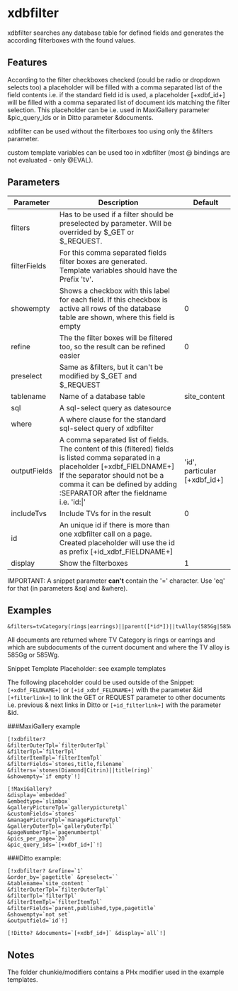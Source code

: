 xdbfilter
================================================================================

xdbfilter searches any database table for defined fields and generates the according filterboxes with the found values.

Features
--------------------------------------------------------------------------------

According to the filter checkboxes checked (could be radio or dropdown selects too) a placeholder will be filled with a comma separated list of the field contents i.e. if the standard field id is used, a placeholder [+xdbf_id+] will be filled with a comma separated list of document ids matching the filter selection. This placeholder can be i.e. used in MaxiGallery parameter &pic_query_ids or in Ditto parameter &documents.

xdbfilter can be used without the filterboxes too using only the &filters parameter.

custom template variables can be used too in xdbfilter (most @ bindings are not evaluated - only @EVAL).


Parameters
--------------------------------------------------------------------------------


Parameter | Description | Default
----------|-------------|--------
filters | Has to be used if a filter should be preselected by parameter. Will be overrided by $_GET or $_REQUEST. |
filterFields | For this comma separated fields filter boxes are generated. Template variables should have the Prefix 'tv'. |
showempty | Shows a checkbox with this label for each field. If this checkbox is active all rows of the database table are shown,   where this field is empty | 0
refine | The the filter boxes will be filtered too, so the result can be refined easier | 0
preselect | Same as &filters, but it can't be modified by $_GET and $_REQUEST |
tablename | Name of a database table | site_content
sql | A sql-select query as datesource |
where | A where clause for the standard sql-select query of xdbfilter |
outputFields | A comma separated list of fields. The content of this (filtered) fields is listed comma separated in a placeholder  [+xdbf_FIELDNAME+] If the separator should not be a comma it can be defined by adding :SEPARATOR after the fieldname i.e. 'id:&#124;' | 'id', particular [+xdbf_id+]
includeTvs | Include TVs for in the result | 0
id | An unique id if there is more than one xdbfilter call on a page. Created placeholder will use the id as prefix [+id_xdbf_FIELDNAME+] |
display | Show the filterboxes | 1

IMPORTANT: A snippet parameter **can't** contain the '=' character. Use 'eq' for that (in parameters &sql and &where).


Examples
--------------------------------------------------------------------------------

```
&filters=tvCategory(rings|earrings)||parent([*id*])||tvAlloy(585Gg|585Wg)
```

All documents are returned where TV Category is rings or earrings and which are subdocuments of the current document and where the TV alloy is 585Gg or 585Wg.

Snippet Template Placeholder: see example templates

The following placeholder could be used outside of the Snippet: `[+xdbf_FELDNAME+]` or `[+id_xdbf_FELDNAME+]` with the parameter &id `[+filterlink+]` to link the GET or REQUEST parameter to other documents i.e. previous & next links in Ditto or `[+id_filterlink+]` with the parameter &id.

###MaxiGallery example

```
[!xdbfilter? 
&filterOuterTpl=`filterOuterTpl` 
&filterTpl=`filterTpl` 
&filterItemTpl=`filterItemTpl`
&filterFields=`stones,title,filename`
&filters=`stones(Diamond|Citrin)||title(ring)` 
&showempty=`if empty`!]

[!MaxiGallery? 
&display=`embedded` 
&embedtype=`slimbox`
&galleryPictureTpl=`gallerypicturetpl` 
&customFields=`stones`
&managePictureTpl=`managePictureTpl` 
&galleryOuterTpl=`galleryOuterTpl`
&pageNumberTpl=`pagenumbertpl` 
&pics_per_page=`20`
&pic_query_ids=`[+xdbf_id+]`!]
```

###Ditto example:

```
[!xdbfilter? &refine=`1` 
&order_by=`pagetitle` &preselect=`` 
&tablename=`site_content ` 
&filterOuterTpl=`filterOuterTpl` 
&filterTpl=`filterTpl`
&filterItemTpl=`filterItemTpl` 
&filterFields=`parent,published,type,pagetitle`
&showempty=`not set`
&outputfield=`id`!]

[!Ditto? &documents=`[+xdbf_id+]` &display=`all`!] 
```


Notes
--------------------------------------------------------------------------------

The folder chunkie/modifiers contains a PHx modifier used in the example
templates.